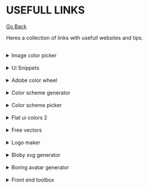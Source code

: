 # USEFULL LINKS

[Go Back](README.md)

Heres a collection of links with usefull websites and tips.

<br>
<details>
    <summary>Image color picker</summary>
    <br>
        <a href="https://imagecolorpicker.com/pt-pt" target="blank">
            <img src="images/button.png" />
        </a>
    <br><br>
    <img src="images/image-color-picker.png"/>
</details>

<br>
<details>
    <summary>Ui Snippets</summary>
    <br>
        <a href="https://ui-snippets.dev/" target="_blank">
            <img src="images/button.png" />
        </a>
    <br><br>
    <img src="images/ui-snippets.png" />
</details>

<br>
<details>
    <summary>Adobe color wheel</summary>
    <br>
        <a href="https://color.adobe.com/pt/create/color-wheel" target="_blank">
            <img src="images/button.png" />
        </a>
    <br><br>
    <img src="images/adobe-color-picker.png" />
</details>

<br>
<details>
    <summary>Color scheme generator</summary>
    <br>
        <a href="https://coolors.co/" target="_blank">
            <img src="images/button.png" />
        </a>
    <br><br>
    <img src="images/scheme-generator.png" />
</details>

<br>
<details>
    <summary>Color scheme picker</summary>
    <br>
        <a href="https://www.schemecolor.com/" target="_blank">
            <img src="images/button.png" />
        </a>
    <br><br>
    <img src="images/color-scheme-picker.png" />
</details>

<br>
<details>
    <summary>Flat ui colors 2</summary>
    <br>
        <a href="https://flatuicolors.com/" target="_blank">
            <img src="images/button.png" />
        </a>
    <br><br>
    <img src="images/flatuicolors.png" />
</details>

<br>
<details>
    <summary>Free vectors</summary>
    <br>
        <a href="https://www.flaticon.com/" target="_blank">
            <img src="images/button.png" />
        </a>
    <br><br>
    <img src="images/flaticon.png" />
</details>

<br>
<details>
    <summary>Logo maker</summary>
    <br>
        <a href="https://logomakr.com/" target="_blank">
            <img src="images/button.png" />
        </a>
    <br><br>
    <img src="images/logomakr.png" />
</details>

<br>
<details>
    <summary>Bloby svg generator</summary>
    <br>
        <a href="https://bloby.co/" target="_blank">
            <img src="images/button.png" />
        </a>
    <br><br>
    <img src="images/blobysvg.png" />
</details>

<br>
<details>
    <summary>Boring avatar generator</summary>
    <br>
        <a href="https://boringavatars.com/" target="_blank">
            <img src="images/button.png" />
        </a>
    <br><br>
    <img src="images/boringavatars.png" />
</details>

<br>
<details>
    <summary>Front end toolbox</summary>
    <br>
        <a href="https://www.akshay.rocks/resources" target="_blank">
            <img src="images/button.png" />
        </a>
    <br><br>
    <img src="images/skshay.png" />
</details>
